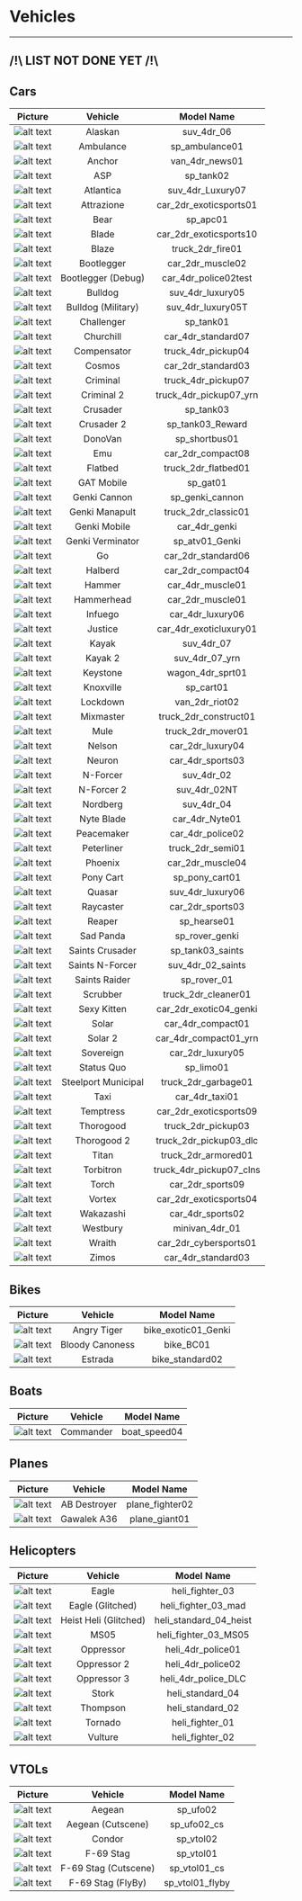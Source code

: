 # Vehicles

---

## /!\ LIST NOT DONE YET /!\

## Cars

| Picture | Vehicle | Model Name |
|:-------:|:-------:|:----------:|
| ![alt text](https://raw.githubusercontent.com/K3rhos/SR3MP-Docs/main/docs/images/vehicles/alaskan.jpg "Car") | Alaskan | suv_4dr_06 |
| ![alt text](https://raw.githubusercontent.com/K3rhos/SR3MP-Docs/main/docs/images/vehicles/ambulance.jpg "Car") | Ambulance | sp_ambulance01 |
| ![alt text](https://raw.githubusercontent.com/K3rhos/SR3MP-Docs/main/docs/images/vehicles/anchor.jpg "Car") | Anchor | van_4dr_news01 |
| ![alt text](https://raw.githubusercontent.com/K3rhos/SR3MP-Docs/main/docs/images/vehicles/asp.jpg "Car") | ASP | sp_tank02 |
| ![alt text](https://raw.githubusercontent.com/K3rhos/SR3MP-Docs/main/docs/images/vehicles/atlantica.jpg "Car") | Atlantica | suv_4dr_Luxury07 |
| ![alt text](https://raw.githubusercontent.com/K3rhos/SR3MP-Docs/main/docs/images/vehicles/attrazione.jpg "Car") | Attrazione | car_2dr_exoticsports01 |
| ![alt text](https://raw.githubusercontent.com/K3rhos/SR3MP-Docs/main/docs/images/vehicles/bear.jpg "Car") | Bear | sp_apc01 |
| ![alt text](https://raw.githubusercontent.com/K3rhos/SR3MP-Docs/main/docs/images/vehicles/blade.jpg "Car") | Blade | car_2dr_exoticsports10 |
| ![alt text](https://raw.githubusercontent.com/K3rhos/SR3MP-Docs/main/docs/images/vehicles/blaze.jpg "Car") | Blaze | truck_2dr_fire01 |
| ![alt text](https://raw.githubusercontent.com/K3rhos/SR3MP-Docs/main/docs/images/vehicles/bootlegger.jpg "Car") | Bootlegger | car_2dr_muscle02 |
| ![alt text](https://raw.githubusercontent.com/K3rhos/SR3MP-Docs/main/docs/images/vehicles/bootleggertest.jpg "Car") | Bootlegger (Debug) | car_4dr_police02test |
| ![alt text](https://raw.githubusercontent.com/K3rhos/SR3MP-Docs/main/docs/images/vehicles/bulldog.jpg "Car") | Bulldog | suv_4dr_luxury05 |
| ![alt text](https://raw.githubusercontent.com/K3rhos/SR3MP-Docs/main/docs/images/vehicles/bulldog_military.jpg "Car") | Bulldog (Military) | suv_4dr_luxury05T |
| ![alt text](https://raw.githubusercontent.com/K3rhos/SR3MP-Docs/main/docs/images/vehicles/challenger.jpg "Car") | Challenger | sp_tank01 |
| ![alt text](https://raw.githubusercontent.com/K3rhos/SR3MP-Docs/main/docs/images/vehicles/churchill.jpg "Car") | Churchill | car_4dr_standard07 |
| ![alt text](https://raw.githubusercontent.com/K3rhos/SR3MP-Docs/main/docs/images/vehicles/compensator.jpg "Car") | Compensator | truck_4dr_pickup04 |
| ![alt text](https://raw.githubusercontent.com/K3rhos/SR3MP-Docs/main/docs/images/vehicles/cosmos.jpg "Car") | Cosmos | car_2dr_standard03 |
| ![alt text](https://raw.githubusercontent.com/K3rhos/SR3MP-Docs/main/docs/images/vehicles/criminal.jpg "Car") | Criminal | truck_4dr_pickup07 |
| ![alt text](https://raw.githubusercontent.com/K3rhos/SR3MP-Docs/main/docs/images/vehicles/criminal_2.jpg "Car") | Criminal 2 | truck_4dr_pickup07_yrn |
| ![alt text](https://raw.githubusercontent.com/K3rhos/SR3MP-Docs/main/docs/images/vehicles/crusader.jpg "Car") | Crusader | sp_tank03 |
| ![alt text](https://raw.githubusercontent.com/K3rhos/SR3MP-Docs/main/docs/images/vehicles/crusader_2.jpg "Car") | Crusader 2 | sp_tank03_Reward |
| ![alt text](https://raw.githubusercontent.com/K3rhos/SR3MP-Docs/main/docs/images/vehicles/donovan.jpg "Car") | DonoVan | sp_shortbus01 |
| ![alt text](https://raw.githubusercontent.com/K3rhos/SR3MP-Docs/main/docs/images/vehicles/emu.jpg "Car") | Emu | car_2dr_compact08 |
| ![alt text](https://raw.githubusercontent.com/K3rhos/SR3MP-Docs/main/docs/images/vehicles/flatbed.jpg "Car") | Flatbed | truck_2dr_flatbed01 |
| ![alt text](https://raw.githubusercontent.com/K3rhos/SR3MP-Docs/main/docs/images/vehicles/gat_mobile.jpg "Car") | GAT Mobile | sp_gat01 |
| ![alt text](https://raw.githubusercontent.com/K3rhos/SR3MP-Docs/main/docs/images/vehicles/genki_cannon.jpg "Car") | Genki Cannon | sp_genki_cannon |
| ![alt text](https://raw.githubusercontent.com/K3rhos/SR3MP-Docs/main/docs/images/vehicles/genki_manapult.jpg "Car") | Genki Manapult | truck_2dr_classic01 |
| ![alt text](https://raw.githubusercontent.com/K3rhos/SR3MP-Docs/main/docs/images/vehicles/genki_mobile.jpg "Car") | Genki Mobile | car_4dr_genki |
| ![alt text](https://raw.githubusercontent.com/K3rhos/SR3MP-Docs/main/docs/images/vehicles/genki_verminator.jpg "Car") | Genki Verminator | sp_atv01_Genki |
| ![alt text](https://raw.githubusercontent.com/K3rhos/SR3MP-Docs/main/docs/images/vehicles/go.jpg "Car") | Go | car_2dr_standard06 |
| ![alt text](https://raw.githubusercontent.com/K3rhos/SR3MP-Docs/main/docs/images/vehicles/halberd.jpg "Car") | Halberd | car_2dr_compact04 |
| ![alt text](https://raw.githubusercontent.com/K3rhos/SR3MP-Docs/main/docs/images/vehicles/hammer.jpg "Car") | Hammer | car_4dr_muscle01 |
| ![alt text](https://raw.githubusercontent.com/K3rhos/SR3MP-Docs/main/docs/images/vehicles/hammerhead.jpg "Car") | Hammerhead | car_2dr_muscle01 |
| ![alt text](https://raw.githubusercontent.com/K3rhos/SR3MP-Docs/main/docs/images/vehicles/infuego.jpg "Car") | Infuego | car_4dr_luxury06 |
| ![alt text](https://raw.githubusercontent.com/K3rhos/SR3MP-Docs/main/docs/images/vehicles/justice.jpg "Car") | Justice | car_4dr_exoticluxury01 |
| ![alt text](https://raw.githubusercontent.com/K3rhos/SR3MP-Docs/main/docs/images/vehicles/kayak.jpg "Car") | Kayak | suv_4dr_07 |
| ![alt text](https://raw.githubusercontent.com/K3rhos/SR3MP-Docs/main/docs/images/vehicles/kayak_2.jpg "Car") | Kayak 2 | suv_4dr_07_yrn |
| ![alt text](https://raw.githubusercontent.com/K3rhos/SR3MP-Docs/main/docs/images/vehicles/keystone.jpg "Car") | Keystone | wagon_4dr_sprt01 |
| ![alt text](https://raw.githubusercontent.com/K3rhos/SR3MP-Docs/main/docs/images/vehicles/knoxville.jpg "Car") | Knoxville | sp_cart01 |
| ![alt text](https://raw.githubusercontent.com/K3rhos/SR3MP-Docs/main/docs/images/vehicles/lockdown.jpg "Car") | Lockdown | van_2dr_riot02 |
| ![alt text](https://raw.githubusercontent.com/K3rhos/SR3MP-Docs/main/docs/images/vehicles/mixmaster.jpg "Car") | Mixmaster | truck_2dr_construct01 |
| ![alt text](https://raw.githubusercontent.com/K3rhos/SR3MP-Docs/main/docs/images/vehicles/mule.jpg "Car") | Mule | truck_2dr_mover01 |
| ![alt text](https://raw.githubusercontent.com/K3rhos/SR3MP-Docs/main/docs/images/vehicles/nelson.jpg "Car") | Nelson | car_2dr_luxury04 |
| ![alt text](https://raw.githubusercontent.com/K3rhos/SR3MP-Docs/main/docs/images/vehicles/neuron.jpg "Car") | Neuron | car_4dr_sports03 |
| ![alt text](https://raw.githubusercontent.com/K3rhos/SR3MP-Docs/main/docs/images/vehicles/n-forcer.jpg "Car") | N-Forcer | suv_4dr_02 |
| ![alt text](https://raw.githubusercontent.com/K3rhos/SR3MP-Docs/main/docs/images/vehicles/n-forcer_2.jpg "Car") | N-Forcer 2 | suv_4dr_02NT |
| ![alt text](https://raw.githubusercontent.com/K3rhos/SR3MP-Docs/main/docs/images/vehicles/nordberg.jpg "Car") | Nordberg | suv_4dr_04 |
| ![alt text](https://raw.githubusercontent.com/K3rhos/SR3MP-Docs/main/docs/images/vehicles/nyte_blade.jpg "Car") | Nyte Blade | car_4dr_Nyte01 |
| ![alt text](https://raw.githubusercontent.com/K3rhos/SR3MP-Docs/main/docs/images/vehicles/peacemaker.jpg "Car") | Peacemaker | car_4dr_police02 |
| ![alt text](https://raw.githubusercontent.com/K3rhos/SR3MP-Docs/main/docs/images/vehicles/peterliner.jpg "Car") | Peterliner | truck_2dr_semi01 |
| ![alt text](https://raw.githubusercontent.com/K3rhos/SR3MP-Docs/main/docs/images/vehicles/phoenix.jpg "Car") | Phoenix | car_2dr_muscle04 |
| ![alt text](https://raw.githubusercontent.com/K3rhos/SR3MP-Docs/main/docs/images/vehicles/pony_cart.jpg "Car") | Pony Cart | sp_pony_cart01 |
| ![alt text](https://raw.githubusercontent.com/K3rhos/SR3MP-Docs/main/docs/images/vehicles/quasar.jpg "Car") | Quasar | suv_4dr_luxury06 |
| ![alt text](https://raw.githubusercontent.com/K3rhos/SR3MP-Docs/main/docs/images/vehicles/raycaster.jpg "Car") | Raycaster | car_2dr_sports03 |
| ![alt text](https://raw.githubusercontent.com/K3rhos/SR3MP-Docs/main/docs/images/vehicles/reaper.jpg "Car") | Reaper | sp_hearse01 |
| ![alt text](https://raw.githubusercontent.com/K3rhos/SR3MP-Docs/main/docs/images/vehicles/sad_panda.jpg "Car") | Sad Panda | sp_rover_genki |
| ![alt text](https://raw.githubusercontent.com/K3rhos/SR3MP-Docs/main/docs/images/vehicles/saints_crusader.jpg "Car") | Saints Crusader | sp_tank03_saints |
| ![alt text](https://raw.githubusercontent.com/K3rhos/SR3MP-Docs/main/docs/images/vehicles/saints_n-forcer.jpg "Car") | Saints N-Forcer | suv_4dr_02_saints |
| ![alt text](https://raw.githubusercontent.com/K3rhos/SR3MP-Docs/main/docs/images/vehicles/saints_raider.jpg "Car") | Saints Raider | sp_rover_01 |
| ![alt text](https://raw.githubusercontent.com/K3rhos/SR3MP-Docs/main/docs/images/vehicles/scrubber.jpg "Car") | Scrubber | truck_2dr_cleaner01 |
| ![alt text](https://raw.githubusercontent.com/K3rhos/SR3MP-Docs/main/docs/images/vehicles/sexy_kitten.jpg "Car") | Sexy Kitten | car_2dr_exotic04_genki |
| ![alt text](https://raw.githubusercontent.com/K3rhos/SR3MP-Docs/main/docs/images/vehicles/solar.jpg "Car") | Solar | car_4dr_compact01 |
| ![alt text](https://raw.githubusercontent.com/K3rhos/SR3MP-Docs/main/docs/images/vehicles/solar_2.jpg "Car") | Solar 2 | car_4dr_compact01_yrn |
| ![alt text](https://raw.githubusercontent.com/K3rhos/SR3MP-Docs/main/docs/images/vehicles/sovereign.jpg "Car") | Sovereign | car_2dr_luxury05 |
| ![alt text](https://raw.githubusercontent.com/K3rhos/SR3MP-Docs/main/docs/images/vehicles/status_quo.jpg "Car") | Status Quo | sp_limo01 |
| ![alt text](https://raw.githubusercontent.com/K3rhos/SR3MP-Docs/main/docs/images/vehicles/steelport_municipal.jpg "Car") | Steelport Municipal | truck_2dr_garbage01 |
| ![alt text](https://raw.githubusercontent.com/K3rhos/SR3MP-Docs/main/docs/images/vehicles/taxi.jpg "Car") | Taxi | car_4dr_taxi01 |
| ![alt text](https://raw.githubusercontent.com/K3rhos/SR3MP-Docs/main/docs/images/vehicles/temptress.jpg "Car") | Temptress | car_2dr_exoticsports09 |
| ![alt text](https://raw.githubusercontent.com/K3rhos/SR3MP-Docs/main/docs/images/vehicles/thorogood.jpg "Car") | Thorogood | truck_2dr_pickup03 |
| ![alt text](https://raw.githubusercontent.com/K3rhos/SR3MP-Docs/main/docs/images/vehicles/thorogood_2.jpg "Car") | Thorogood 2 | truck_2dr_pickup03_dlc |
| ![alt text](https://raw.githubusercontent.com/K3rhos/SR3MP-Docs/main/docs/images/vehicles/titan.jpg "Car") | Titan | truck_2dr_armored01 |
| ![alt text](https://raw.githubusercontent.com/K3rhos/SR3MP-Docs/main/docs/images/vehicles/torbitron.jpg "Car") | Torbitron | truck_4dr_pickup07_clns |
| ![alt text](https://raw.githubusercontent.com/K3rhos/SR3MP-Docs/main/docs/images/vehicles/torch.jpg "Car") | Torch | car_2dr_sports09 |
| ![alt text](https://raw.githubusercontent.com/K3rhos/SR3MP-Docs/main/docs/images/vehicles/vortex.jpg "Car") | Vortex | car_2dr_exoticsports04 |
| ![alt text](https://raw.githubusercontent.com/K3rhos/SR3MP-Docs/main/docs/images/vehicles/wakazashi.jpg "Car") | Wakazashi | car_4dr_sports02 |
| ![alt text](https://raw.githubusercontent.com/K3rhos/SR3MP-Docs/main/docs/images/vehicles/westbury.jpg "Car") | Westbury | minivan_4dr_01 |
| ![alt text](https://raw.githubusercontent.com/K3rhos/SR3MP-Docs/main/docs/images/vehicles/wraith.jpg "Car") | Wraith | car_2dr_cybersports01 |
| ![alt text](https://raw.githubusercontent.com/K3rhos/SR3MP-Docs/main/docs/images/vehicles/zimos.jpg "Car") | Zimos | car_4dr_standard03 |

## Bikes

| Picture | Vehicle | Model Name |
|:-------:|:-------:|:----------:|
| ![alt text](https://raw.githubusercontent.com/K3rhos/SR3MP-Docs/main/docs/images/vehicles/angry_tiger.jpg "Bike") | Angry Tiger | bike_exotic01_Genki |
| ![alt text](https://raw.githubusercontent.com/K3rhos/SR3MP-Docs/main/docs/images/vehicles/bloody_canoness.jpg "Bike") | Bloody Canoness | bike_BC01 |
| ![alt text](https://raw.githubusercontent.com/K3rhos/SR3MP-Docs/main/docs/images/vehicles/estrada.jpg "Bike") | Estrada | bike_standard02 |

## Boats

| Picture | Vehicle | Model Name |
|:-------:|:-------:|:----------:|
| ![alt text](https://raw.githubusercontent.com/K3rhos/SR3MP-Docs/main/docs/images/vehicles/commander.jpg "Boat") | Commander | boat_speed04 |

## Planes

| Picture | Vehicle | Model Name |
|:-------:|:-------:|:----------:|
| ![alt text](https://raw.githubusercontent.com/K3rhos/SR3MP-Docs/main/docs/images/vehicles/ab_destroyer.jpg "Plane") | AB Destroyer | plane_fighter02 |
| ![alt text](https://raw.githubusercontent.com/K3rhos/SR3MP-Docs/main/docs/images/vehicles/gawalek_a36.jpg "Plane") | Gawalek A36 | plane_giant01 |

## Helicopters

| Picture | Vehicle | Model Name |
|:-------:|:-------:|:----------:|
| ![alt text](https://raw.githubusercontent.com/K3rhos/SR3MP-Docs/main/docs/images/vehicles/eagle.jpg "Heli") | Eagle | heli_fighter_03 |
| ![alt text](https://raw.githubusercontent.com/K3rhos/SR3MP-Docs/main/docs/images/vehicles/eagle_glitched.jpg "Heli") | Eagle (Glitched) | heli_fighter_03_mad |
| ![alt text](https://raw.githubusercontent.com/K3rhos/SR3MP-Docs/main/docs/images/vehicles/heist_heli_glitched.jpg "Heli") | Heist Heli (Glitched) | heli_standard_04_heist |
| ![alt text](https://raw.githubusercontent.com/K3rhos/SR3MP-Docs/main/docs/images/vehicles/ms05.jpg "Heli") | MS05 | heli_fighter_03_MS05 |
| ![alt text](https://raw.githubusercontent.com/K3rhos/SR3MP-Docs/main/docs/images/vehicles/oppressor.jpg "Heli") | Oppressor | heli_4dr_police01 |
| ![alt text](https://raw.githubusercontent.com/K3rhos/SR3MP-Docs/main/docs/images/vehicles/oppressor_2.jpg "Heli") | Oppressor 2 | heli_4dr_police02 |
| ![alt text](https://raw.githubusercontent.com/K3rhos/SR3MP-Docs/main/docs/images/vehicles/oppressor_3.jpg "Heli") | Oppressor 3 | heli_4dr_police_DLC |
| ![alt text](https://raw.githubusercontent.com/K3rhos/SR3MP-Docs/main/docs/images/vehicles/stork.jpg "Heli") | Stork | heli_standard_04 |
| ![alt text](https://raw.githubusercontent.com/K3rhos/SR3MP-Docs/main/docs/images/vehicles/thompson.jpg "Heli") | Thompson | heli_standard_02 |
| ![alt text](https://raw.githubusercontent.com/K3rhos/SR3MP-Docs/main/docs/images/vehicles/tornado.jpg "Heli") | Tornado | heli_fighter_01 |
| ![alt text](https://raw.githubusercontent.com/K3rhos/SR3MP-Docs/main/docs/images/vehicles/vulture.jpg "Heli") | Vulture | heli_fighter_02 |

## VTOLs

| Picture | Vehicle | Model Name |
|:-------:|:-------:|:----------:|
| ![alt text](https://raw.githubusercontent.com/K3rhos/SR3MP-Docs/main/docs/images/vehicles/aegean.jpg "VTOL") | Aegean | sp_ufo02 |
| ![alt text](https://raw.githubusercontent.com/K3rhos/SR3MP-Docs/main/docs/images/vehicles/aegean.jpg "VTOL") | Aegean (Cutscene) | sp_ufo02_cs |
| ![alt text](https://raw.githubusercontent.com/K3rhos/SR3MP-Docs/main/docs/images/vehicles/condor_vtol.jpg "VTOL") | Condor | sp_vtol02 |
| ![alt text](https://raw.githubusercontent.com/K3rhos/SR3MP-Docs/main/docs/images/vehicles/f-69_vtol_stag.jpg "VTOL") | F-69 Stag | sp_vtol01 |
| ![alt text](https://raw.githubusercontent.com/K3rhos/SR3MP-Docs/main/docs/images/vehicles/f-69_vtol_stag_cutscene.jpg "VTOL") | F-69 Stag (Cutscene) | sp_vtol01_cs |
| ![alt text](https://raw.githubusercontent.com/K3rhos/SR3MP-Docs/main/docs/images/vehicles/f-69_vtol_stag_flyby.jpg "VTOL") | F-69 Stag (FlyBy) | sp_vtol01_flyby |

